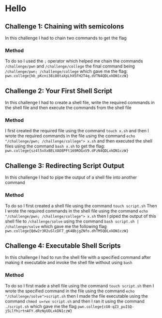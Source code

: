# Hello
## Challenge 1: Chaining with semicolons
In this challenge I had to chain two commands to get the flag
### Method
To do so I used the ```;``` operator which helped me chain the commands ```/challenge/pwn``` and ```/challenge/college``` the final command being ```/challenge/pwn; /challenge/college``` which 
gave me the flag:
```pwn.college{kb_pKcni38i80taXpLhX5FH2T4q.dVTN4QDLxkDN1czW}```
## Challenge 2: Your First Shell Script
In this challenge I had to create a shell file, write the required commands in the shell file and then execute the commands from the shell file
### Method
I first created the required file using the command ```touch x.sh``` and then I wrote the required commands in the file using the command ```echo "/challenge/pwn; /challenge/college"> x.sh```
and then executed the shell files using the command ```bash x.sh``` to get the flag:
```pwn.college{sz4l5xXxBELVAO8PFt169ROGxV9.dFzN4QDLxkDN1czW}```
## Challenge 3: Redirecting Script Output
In this challenge I had to pipe the output of a shell file into another command
### Method
To do so I first created a shell file using the command ```touch script.sh``` Then I wrote the required commands in the shell file using the command
```echo "/challenge/pwn; /challenge/college"> x.sh``` then I piped the output of this shell file to ```/challenge/solve``` using the command ```bash script.sh | /challenge/solve```
which gave me the following flag
```pwn.college{Qdw2r3R2uSlcDF7_gK4BbjgZNfo.dhTM5QDLxkDN1czW}```
## Challenge 4: Executable Shell Scripts
In this challenge I had to run the shell file with a specified command after making it executable and invoke the shell file without using ```bash```
### Method
To do so I first made a shell file using the command ```touch script.sh``` then I wrote the specified command in the file using the command ```echo "/challenge/solve">script.sh```
then I made the file executable using the command ```chmod u=rwx script.sh``` and then I ran it using the command ```./script.sh``` which gave me the flag
```pwn.college{cG0-qZ3_puISQ-j5LlfhirtnAFY.dRzNyUDLxkDN1czW}```

